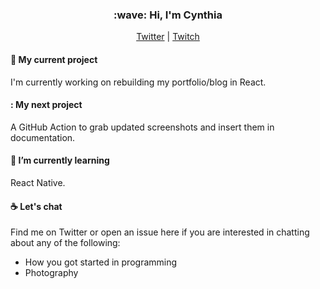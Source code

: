 <h3 align="center">:wave: Hi, I'm Cynthia</h3>
<p align="center"><a href="https://twitter.com/cynthiarich07">Twitter</a> | <a href="https://twitch.tv/coding-with-cynthia">Twitch</a>

#### 🔭 My current project

I'm currently working on rebuilding my portfolio/blog in React.

#### : My next project

A GitHub Action to grab updated screenshots and insert them in documentation.

#### 🌱 I’m currently learning 

React Native.

#### :coffee: Let's chat

Find me on Twitter or open an issue here if you are interested in chatting about any of the following:

- How you got started in programming
- Photography
